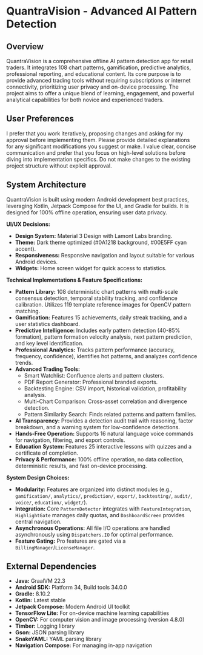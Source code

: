 # QuantraVision - Advanced AI Pattern Detection

## Overview
QuantraVision is a comprehensive offline AI pattern detection app for retail traders. It integrates 108 chart patterns, gamification, predictive analytics, professional reporting, and educational content. Its core purpose is to provide advanced trading tools without requiring subscriptions or internet connectivity, prioritizing user privacy and on-device processing. The project aims to offer a unique blend of learning, engagement, and powerful analytical capabilities for both novice and experienced traders.

## User Preferences
I prefer that you work iteratively, proposing changes and asking for my approval before implementing them. Please provide detailed explanations for any significant modifications you suggest or make. I value clear, concise communication and prefer that you focus on high-level solutions before diving into implementation specifics. Do not make changes to the existing project structure without explicit approval.

## System Architecture
QuantraVision is built using modern Android development best practices, leveraging Kotlin, Jetpack Compose for the UI, and Gradle for builds. It is designed for 100% offline operation, ensuring user data privacy.

**UI/UX Decisions:**
-   **Design System:** Material 3 Design with Lamont Labs branding.
-   **Theme:** Dark theme optimized (#0A1218 background, #00E5FF cyan accent).
-   **Responsiveness:** Responsive navigation and layout suitable for various Android devices.
-   **Widgets:** Home screen widget for quick access to statistics.

**Technical Implementations & Feature Specifications:**
-   **Pattern Library:** 108 deterministic chart patterns with multi-scale consensus detection, temporal stability tracking, and confidence calibration. Utilizes 119 template reference images for OpenCV pattern matching.
-   **Gamification:** Features 15 achievements, daily streak tracking, and a user statistics dashboard.
-   **Predictive Intelligence:** Includes early pattern detection (40-85% formation), pattern formation velocity analysis, next pattern prediction, and key level identification.
-   **Professional Analytics:** Tracks pattern performance (accuracy, frequency, confidence), identifies hot patterns, and analyzes confidence trends.
-   **Advanced Trading Tools:**
    -   Smart Watchlist: Confluence alerts and pattern clusters.
    -   PDF Report Generator: Professional branded exports.
    -   Backtesting Engine: CSV import, historical validation, profitability analysis.
    -   Multi-Chart Comparison: Cross-asset correlation and divergence detection.
    -   Pattern Similarity Search: Finds related patterns and pattern families.
-   **AI Transparency:** Provides a detection audit trail with reasoning, factor breakdown, and a warning system for low-confidence detections.
-   **Hands-Free Operation:** Supports 16 natural language voice commands for navigation, filtering, and export controls.
-   **Education System:** Features 25 interactive lessons with quizzes and a certificate of completion.
-   **Privacy & Performance:** 100% offline operation, no data collection, deterministic results, and fast on-device processing.

**System Design Choices:**
-   **Modularity:** Features are organized into distinct modules (e.g., `gamification/`, `analytics/`, `prediction/`, `export/`, `backtesting/`, `audit/`, `voice/`, `education/`, `widget/`).
-   **Integration:** Core `PatternDetector` integrates with `FeatureIntegration`, `HighlightGate` manages daily quotas, and `DashboardScreen` provides central navigation.
-   **Asynchronous Operations:** All file I/O operations are handled asynchronously using `Dispatchers.IO` for optimal performance.
-   **Feature Gating:** Pro features are gated via a `BillingManager`/`LicenseManager`.

## External Dependencies
-   **Java:** GraalVM 22.3
-   **Android SDK:** Platform 34, Build tools 34.0.0
-   **Gradle:** 8.10.2
-   **Kotlin:** Latest stable
-   **Jetpack Compose:** Modern Android UI toolkit
-   **TensorFlow Lite:** For on-device machine learning capabilities
-   **OpenCV:** For computer vision and image processing (version 4.8.0)
-   **Timber:** Logging library
-   **Gson:** JSON parsing library
-   **SnakeYAML:** YAML parsing library
-   **Navigation Compose:** For managing in-app navigation